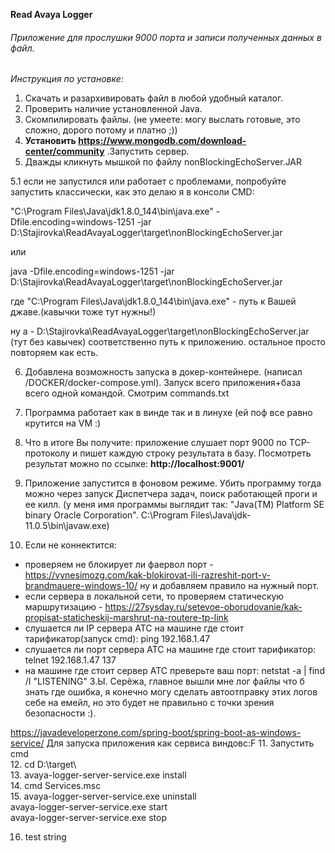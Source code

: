 **Read Avaya Logger**

###### Приложение для прослушки 9000 порта и записи полученных данных в файл.

_Инструкция по установке:_
1. Скачать и разархивировать файл в любой удобный каталог.
2. Проверить наличие установленной Java.
3. Скомпилировать файлы. (не умеете: могу выслать готовые, это сложно, дорого потому и платно ;))
4. **Установить https://www.mongodb.com/download-center/community** .Запустить сервер.
5. Дважды кликнуть мышкой по файлу  nonBlockingEchoServer.JAR

5.1 если не запустился или работает с проблемами, попробуйте запустить классически, как это делаю я в консоли CMD:

"C:\Program Files\Java\jdk1.8.0_144\bin\java.exe" -Dfile.encoding=windows-1251 -jar D:\Stajirovka\ReadAvayaLogger\target\nonBlockingEchoServer.jar

или  
 
java -Dfile.encoding=windows-1251 -jar D:\Stajirovka\ReadAvayaLogger\target\nonBlockingEchoServer.jar

где "C:\Program Files\Java\jdk1.8.0_144\bin\java.exe" - путь к Вашей джаве.(кавычки тоже тут нужны!)

ну а - D:\Stajirovka\ReadAvayaLogger\target\nonBlockingEchoServer.jar (тут без кавычек) соответственно путь к приложению.
остальное просто повторяем как есть. 

6. Добавлена возможность запуска в докер-контейнере. (написал /DOCKER/docker-compose.yml). Запуск всего приложения+база всего одной командой. Смотрим commands.txt
 
7. Программа работает как в винде так и в линухе (ей поф все равно крутится на VM :)

8. Что в итоге Вы получите: приложение слушает порт 9000 по ТСР-протоколу и пишет каждую строку результата в базу. Посмотреть результат можно по ссылке: **http://localhost:9001/**

9. Приложение запустится в фоновом режиме. Убить программу тогда можно через запуск Диспетчера задач, поиск работающей проги и ее килл. (у меня имя программы выглядит так: "Java(TM) Platform SE binary Oracle Corporation". C:\Program Files\Java\jdk-11.0.5\bin\javaw.exe)

10. Если не коннектится:
- проверяем не блокирует ли фаервол порт - https://vynesimozg.com/kak-blokirovat-ili-razreshit-port-v-brandmauere-windows-10/
ну и добавляем правило на нужный порт.
- если сервера в локальной сети, то проверяем статическую маршрутизацию - https://27sysday.ru/setevoe-oborudovanie/kak-propisat-staticheskij-marshrut-na-routere-tp-link
- слушается ли IP сервера АТС на машине где стоит тарификатор(запуск cmd): ping 192.168.1.47
- слушается ли порт сервера АТС на машине где стоит тарификатор: telnet 192.168.1.47 137 
- на машине где стоит сервер АТС преверьте ваш порт: netstat -a | find /I "LISTENING" 
З.Ы. Серёжа, главное вышли мне лог файлы что б знать где ошибка, я конечно могу сделать автоотправку этих логов себе на емейл, но это будет не правильно с точки зрения безопасности :).


https://javadeveloperzone.com/spring-boot/spring-boot-as-windows-service/
Для запуска приложения как сервиса виндовс:F
11. Запустить cmd   
12. cd D:\target\    
13. avaya-logger-server-service.exe install    
14. cmd Services.msc     
15. avaya-logger-server-service.exe uninstall      
        avaya-logger-server-service.exe start   
        avaya-logger-server-service.exe stop
        
16. test string
    


